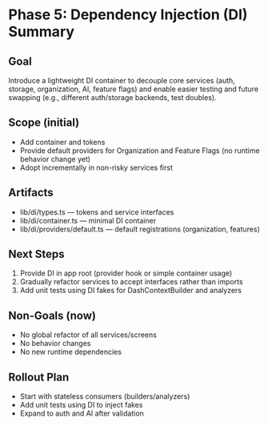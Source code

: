 # Phase 5: Dependency Injection (DI) Summary

## Goal
Introduce a lightweight DI container to decouple core services (auth, storage, organization, AI, feature flags) and enable easier testing and future swapping (e.g., different auth/storage backends, test doubles).

## Scope (initial)
- Add container and tokens
- Provide default providers for Organization and Feature Flags (no runtime behavior change yet)
- Adopt incrementally in non-risky services first

## Artifacts
- lib/di/types.ts — tokens and service interfaces
- lib/di/container.ts — minimal DI container
- lib/di/providers/default.ts — default registrations (organization, features)

## Next Steps
1. Provide DI in app root (provider hook or simple container usage)
2. Gradually refactor services to accept interfaces rather than imports
3. Add unit tests using DI fakes for DashContextBuilder and analyzers

## Non-Goals (now)
- No global refactor of all services/screens
- No behavior changes
- No new runtime dependencies

## Rollout Plan
- Start with stateless consumers (builders/analyzers)
- Add unit tests using DI to inject fakes
- Expand to auth and AI after validation
